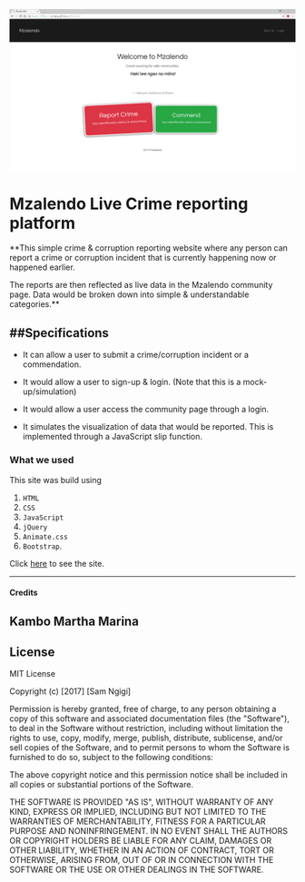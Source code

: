 ![Mzalendo](mzalendo.png)


Mzalendo Live Crime reporting platform
=======================


**This simple crime & corruption reporting website where any person can report a crime or corruption incident that is currently happening now or happened earlier.

The reports are then reflected as live data in the Mzalendo community page. Data would be broken down into simple & understandable categories.**


##Specifications
-----------------
- It can allow a user to submit a crime/corruption incident or a commendation.


- It would allow a user to sign-up & login. (Note that this is a mock-up/simulation)

- It would allow a user access the community page through a login.

- It simulates the visualization of data that would be reported. This is implemented through a JavaScript slip function.

### What we used
This site was build using  
1. `HTML`
2. `CSS`
3. `JavaScript`
4. `jQuery`
5. `Animate.css`
6. `Bootstrap`.

Click [here](https://samngigi.github.io/Mzalendo/) to see the site.

------------

#### Credits
Kambo Martha Marina
------------

License
-------

MIT License

Copyright (c) [2017] [Sam Ngigi]

Permission is hereby granted, free of charge, to any person obtaining a copy
of this software and associated documentation files (the "Software"), to deal
in the Software without restriction, including without limitation the rights
to use, copy, modify, merge, publish, distribute, sublicense, and/or sell
copies of the Software, and to permit persons to whom the Software is
furnished to do so, subject to the following conditions:

The above copyright notice and this permission notice shall be included in all
copies or substantial portions of the Software.

THE SOFTWARE IS PROVIDED "AS IS", WITHOUT WARRANTY OF ANY KIND, EXPRESS OR
IMPLIED, INCLUDING BUT NOT LIMITED TO THE WARRANTIES OF MERCHANTABILITY,
FITNESS FOR A PARTICULAR PURPOSE AND NONINFRINGEMENT. IN NO EVENT SHALL THE
AUTHORS OR COPYRIGHT HOLDERS BE LIABLE FOR ANY CLAIM, DAMAGES OR OTHER
LIABILITY, WHETHER IN AN ACTION OF CONTRACT, TORT OR OTHERWISE, ARISING FROM,
OUT OF OR IN CONNECTION WITH THE SOFTWARE OR THE USE OR OTHER DEALINGS IN THE
SOFTWARE.
